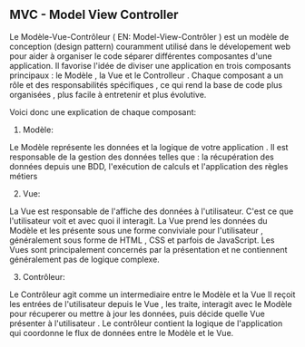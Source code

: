 ## MVC - Model View Controller

Le Modèle-Vue-Contrôleur ( EN: Model-View-Contrôler ) est un modèle de conception (design pattern)
couramment utilisé dans le dévelopement web pour aider à organiser le code séparer différentes 
composantes d'une application. Il favorise l'idée de diviser une application en trois composants
principaux : le Modèle , la Vue et le Controlleur .
Chaque composant a un rôle et des responsabilités spécifiques , ce qui rend la base de code plus
organisées , plus facile à entretenir et plus évolutive.

Voici donc une explication de chaque composant: 
 1. Modèle: 

 Le Modèle représente les données et la logique de votre application . 
 Il est responsable de la gestion des données telles que : la récupération des données depuis une BDD, 
 l'exécution de calculs et l'application des règles métiers  

 2. Vue: 

 La Vue est responsable de l'affiche des données à l'utilisateur. C'est ce que l'utilisateur voit 
 et avec quoi il interagit. La Vue prend les données du Modèle et les présente sous une forme
 conviviale pour l'utilisateur , généralement sous forme de HTML , CSS et parfois de JavaScript.
 Les Vues sont principalement concernés par la présentation et ne contiennent généralement pas
 de logique complexe.

 3. Contrôleur:

 Le Contrôleur agit comme un intermediaire entre le Modèle et la Vue 
 Il reçoit les entrées de l'utilisateur depuis le Vue , les traite, interagit avec 
 le Modèle pour récuperer ou mettre à jour les données, puis décide quelle Vue présenter à 
 l'utilisateur . Le contrôleur contient la logique de l'application qui coordonne le flux de données entre le 
 Modèle et le Vue.
